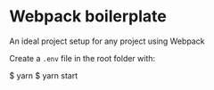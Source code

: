 # Webpack boilerplate
An ideal project setup for any project using Webpack

Create a `.env` file in the root folder with:

$ yarn
$ yarn start


